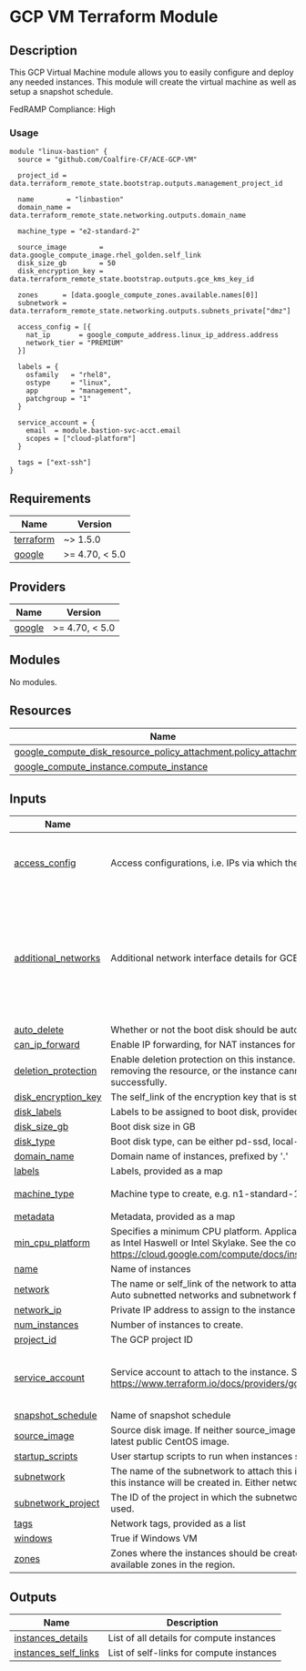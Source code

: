 # GCP VM Terraform Module

## Description

This GCP Virtual Machine module allows you to easily configure and deploy any needed instances. This module will create the virtual machine as well as setup a snapshot schedule.

FedRAMP Compliance: High

### Usage

```hcl
module "linux-bastion" {
  source = "github.com/Coalfire-CF/ACE-GCP-VM"

  project_id = data.terraform_remote_state.bootstrap.outputs.management_project_id

  name        = "linbastion"
  domain_name = data.terraform_remote_state.networking.outputs.domain_name

  machine_type = "e2-standard-2"

  source_image        = data.google_compute_image.rhel_golden.self_link
  disk_size_gb        = 50
  disk_encryption_key = data.terraform_remote_state.bootstrap.outputs.gce_kms_key_id

  zones      = [data.google_compute_zones.available.names[0]]
  subnetwork = data.terraform_remote_state.networking.outputs.subnets_private["dmz"]

  access_config = [{
    nat_ip       = google_compute_address.linux_ip_address.address
    network_tier = "PREMIUM"
  }]

  labels = {
    osfamily   = "rhel8",
    ostype     = "linux",
    app        = "management",
    patchgroup = "1"
  }

  service_account = {
    email  = module.bastion-svc-acct.email
    scopes = ["cloud-platform"]
  }

  tags = ["ext-ssh"]
}
```

<!-- BEGIN_TF_DOCS -->
## Requirements

| Name | Version |
|------|---------|
| <a name="requirement_terraform"></a> [terraform](#requirement\_terraform) | ~> 1.5.0 |
| <a name="requirement_google"></a> [google](#requirement\_google) | >= 4.70, < 5.0 |

## Providers

| Name | Version |
|------|---------|
| <a name="provider_google"></a> [google](#provider\_google) | >= 4.70, < 5.0 |

## Modules

No modules.

## Resources

| Name | Type |
|------|------|
| [google_compute_disk_resource_policy_attachment.policy_attachment](https://registry.terraform.io/providers/hashicorp/google/latest/docs/resources/compute_disk_resource_policy_attachment) | resource |
| [google_compute_instance.compute_instance](https://registry.terraform.io/providers/hashicorp/google/latest/docs/resources/compute_instance) | resource |

## Inputs

| Name | Description | Type | Default | Required |
|------|-------------|------|---------|:--------:|
| <a name="input_access_config"></a> [access\_config](#input\_access\_config) | Access configurations, i.e. IPs via which the VM instance can be accessed via the Internet. | <pre>list(object({<br>    nat_ip       = any<br>    network_tier = string<br>  }))</pre> | `[]` | no |
| <a name="input_additional_networks"></a> [additional\_networks](#input\_additional\_networks) | Additional network interface details for GCE, if any. | <pre>list(object({<br>    network            = string<br>    subnetwork         = string<br>    subnetwork_project = string<br>    network_ip         = any<br>    access_config = list(object({<br>      nat_ip       = string<br>      network_tier = string<br>    }))<br>  }))</pre> | `[]` | no |
| <a name="input_auto_delete"></a> [auto\_delete](#input\_auto\_delete) | Whether or not the boot disk should be auto-deleted | `bool` | `true` | no |
| <a name="input_can_ip_forward"></a> [can\_ip\_forward](#input\_can\_ip\_forward) | Enable IP forwarding, for NAT instances for example | `bool` | `false` | no |
| <a name="input_deletion_protection"></a> [deletion\_protection](#input\_deletion\_protection) | Enable deletion protection on this instance. Note: you must disable deletion protection before removing the resource, or the instance cannot be deleted and the Terraform run will not complete successfully. | `bool` | `false` | no |
| <a name="input_disk_encryption_key"></a> [disk\_encryption\_key](#input\_disk\_encryption\_key) | The self\_link of the encryption key that is stored in Google Cloud KMS to encrypt this disk. | `string` | n/a | yes |
| <a name="input_disk_labels"></a> [disk\_labels](#input\_disk\_labels) | Labels to be assigned to boot disk, provided as a map | `map(string)` | `{}` | no |
| <a name="input_disk_size_gb"></a> [disk\_size\_gb](#input\_disk\_size\_gb) | Boot disk size in GB | `number` | `100` | no |
| <a name="input_disk_type"></a> [disk\_type](#input\_disk\_type) | Boot disk type, can be either pd-ssd, local-ssd, or pd-standard | `string` | `"pd-ssd"` | no |
| <a name="input_domain_name"></a> [domain\_name](#input\_domain\_name) | Domain name of instances, prefixed by '.' | `string` | `null` | no |
| <a name="input_labels"></a> [labels](#input\_labels) | Labels, provided as a map | `map(string)` | `{}` | no |
| <a name="input_machine_type"></a> [machine\_type](#input\_machine\_type) | Machine type to create, e.g. n1-standard-1 | `string` | `"n1-standard-1"` | no |
| <a name="input_metadata"></a> [metadata](#input\_metadata) | Metadata, provided as a map | `map(string)` | `{}` | no |
| <a name="input_min_cpu_platform"></a> [min\_cpu\_platform](#input\_min\_cpu\_platform) | Specifies a minimum CPU platform. Applicable values are the friendly names of CPU platforms, such as Intel Haswell or Intel Skylake. See the complete list: https://cloud.google.com/compute/docs/instances/specify-min-cpu-platform | `string` | `null` | no |
| <a name="input_name"></a> [name](#input\_name) | Name of instances | `string` | n/a | yes |
| <a name="input_network"></a> [network](#input\_network) | The name or self\_link of the network to attach this interface to. Use network attribute for Legacy or Auto subnetted networks and subnetwork for custom subnetted networks. | `string` | `""` | no |
| <a name="input_network_ip"></a> [network\_ip](#input\_network\_ip) | Private IP address to assign to the instance if desired. | `any` | `""` | no |
| <a name="input_num_instances"></a> [num\_instances](#input\_num\_instances) | Number of instances to create. | `number` | `1` | no |
| <a name="input_project_id"></a> [project\_id](#input\_project\_id) | The GCP project ID | `string` | `null` | no |
| <a name="input_service_account"></a> [service\_account](#input\_service\_account) | Service account to attach to the instance. See https://www.terraform.io/docs/providers/google/r/compute_instance_template.html#service_account. | <pre>object({<br>    email  = string<br>    scopes = set(string)<br>  })</pre> | n/a | yes |
| <a name="input_snapshot_schedule"></a> [snapshot\_schedule](#input\_snapshot\_schedule) | Name of snapshot schedule | `string` | `null` | no |
| <a name="input_source_image"></a> [source\_image](#input\_source\_image) | Source disk image. If neither source\_image nor source\_image\_family is specified, defaults to the latest public CentOS image. | `string` | `""` | no |
| <a name="input_startup_scripts"></a> [startup\_scripts](#input\_startup\_scripts) | User startup scripts to run when instances spin up | `list(map(any))` | `null` | no |
| <a name="input_subnetwork"></a> [subnetwork](#input\_subnetwork) | The name of the subnetwork to attach this interface to. The subnetwork must exist in the same region this instance will be created in. Either network or subnetwork must be provided. | `string` | `""` | no |
| <a name="input_subnetwork_project"></a> [subnetwork\_project](#input\_subnetwork\_project) | The ID of the project in which the subnetwork belongs. If it is not provided, the provider project is used. | `string` | `""` | no |
| <a name="input_tags"></a> [tags](#input\_tags) | Network tags, provided as a list | `list(string)` | `[]` | no |
| <a name="input_windows"></a> [windows](#input\_windows) | True if Windows VM | `bool` | `false` | no |
| <a name="input_zones"></a> [zones](#input\_zones) | Zones where the instances should be created. If not specified, instances will be spread across available zones in the region. | `list(string)` | `null` | no |

## Outputs

| Name | Description |
|------|-------------|
| <a name="output_instances_details"></a> [instances\_details](#output\_instances\_details) | List of all details for compute instances |
| <a name="output_instances_self_links"></a> [instances\_self\_links](#output\_instances\_self\_links) | List of self-links for compute instances |
<!-- END_TF_DOCS -->